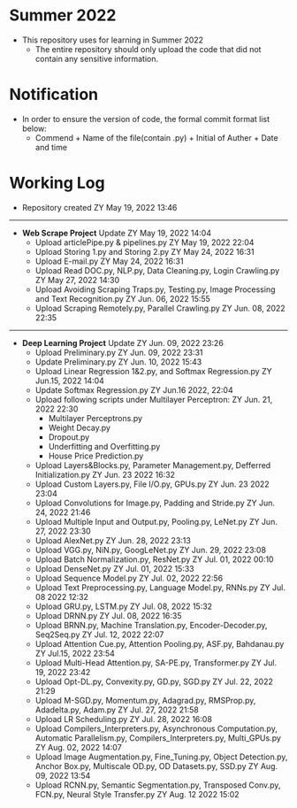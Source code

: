 # Summer 2022

- This repository uses for learning in Summer 2022
  - The entire repository should only upload the code that did not contain any sensitive information.


# Notification

- In order to ensure the version of code, the formal commit format list below:
  - Commend + Name of the file(contain .py) + Initial of Auther + Date and time


# Working Log

- Repository created ZY May 19, 2022 13:46
---
- **Web Scrape Project** Update ZY May 19, 2022 14:04
  - Upload articlePipe.py & pipelines.py ZY May 19, 2022 22:04
  - Upload Storing 1.py and Storing 2.py ZY May 24, 2022 16:31
  - Upload E-mail.py ZY May 24, 2022 16:31
  - Upload Read DOC.py, NLP.py, Data Cleaning.py, Login Crawling.py ZY May 27, 2022 14:30
  - Upload Avoiding Scraping Traps.py, Testing.py, Image Processing and Text Recognition.py ZY Jun. 06, 2022 15:55
  - Upload Scraping Remotely.py, Parallel Crawling.py ZY Jun. 08, 2022 22:35
---
- **Deep Learning Project** Update ZY Jun. 09, 2022 23:26
  - Upload Preliminary.py ZY Jun. 09, 2022 23:31
  - Update Preliminary.py ZY Jun. 10, 2022 15:43
  - Upload Linear Regression 1&2.py, and Softmax Regression.py ZY Jun.15, 2022 14:04
  - Update Softmax Regression.py ZY Jun.16 2022, 22:04
  - Upload following scripts under Multilayer Perceptron: ZY Jun. 21, 2022 22:30
    - Multilayer Perceptrons.py
    - Weight Decay.py
    - Dropout.py
    - Underfitting and Overfitting.py
    - House Price Prediction.py
  - Upload Layers&Blocks.py, Parameter Management.py, Defferred Initialization.py ZY Jun. 23 2022 16:32
  - Upload Custom Layers.py, File I/O.py, GPUs.py ZY Jun. 23 2022 23:04
  - Upload Convolutions for Image.py, Padding and Stride.py ZY Jun. 24, 2022 21:46
  - Upload Multiple Input and Output.py, Pooling.py, LeNet.py ZY Jun. 27, 2022 23:30
  - Upload AlexNet.py ZY Jun. 28, 2022 23:13
  - Upload VGG.py, NiN.py, GoogLeNet.py ZY Jun. 29, 2022 23:08
  - Upload Batch Normalization.py, ResNet.py ZY Jul. 01, 2022 00:10
  - Upload DenseNet.py ZY Jul. 01, 2022 15:33
  - Upload Sequence Model.py ZY Jul. 02, 2022 22:56
  - Upload Text Preprocessing.py, Language Model.py, RNNs.py ZY Jul. 08 2022 12:32
  - Upload GRU.py, LSTM.py ZY Jul. 08, 2022 15:32
  - Upload DRNN.py ZY Jul. 08, 2022 16:35
  - Upload BRNN.py, Machine Translation.py, Encoder-Decoder.py, Seq2Seq.py ZY Jul. 12, 2022 22:07
  - Upload Attention Cue.py, Attention Pooling.py, ASF.py, Bahdanau.py ZY Jul.15, 2022 23:54
  - Upload Multi-Head Attention.py, SA-PE.py, Transformer.py ZY Jul. 19, 2022 23:42
  - Upload Opt-DL.py, Convexity.py, GD.py, SGD.py ZY Jul. 22, 2022 21:29
  - Upload M-SGD.py, Momentum.py, Adagrad.py, RMSProp.py, Adadelta.py, Adam.py ZY Jul. 27, 2022 21:58
  - Upload LR Scheduling.py ZY Jul. 28, 2022 16:08
  - Upload Compilers_Interpreters.py, Asynchronous Computation.py, Automatic Parallelism.py, Compilers_Interpreters.py, Multi_GPUs.py ZY Aug. 02, 2022 14:07
  - Upload Image Augmentation.py, Fine_Tuning.py, Object Detection.py, Anchor Box.py, Multiscale OD.py, OD Datasets.py, SSD.py ZY Aug. 09, 2022 13:54
  - Upload RCNN.py, Semantic Segmentation.py, Transposed Conv.py, FCN.py, Neural Style Transfer.py ZY Aug. 12 2022 15:02